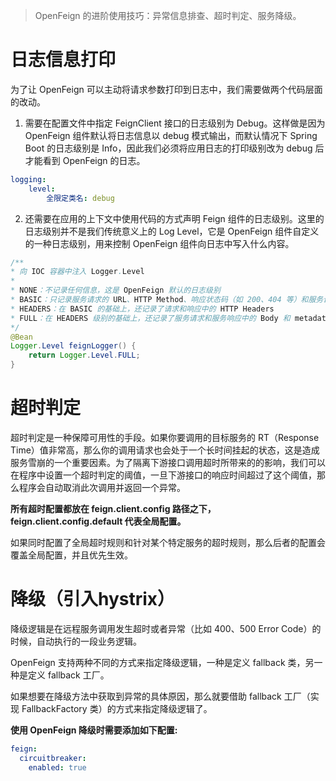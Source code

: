 >OpenFeign 的进阶使用技巧：异常信息排查、超时判定、服务降级。

# 日志信息打印
为了让 OpenFeign 可以主动将请求参数打印到日志中，我们需要做两个代码层面的改动。
1. 需要在配置文件中指定 FeignClient 接口的日志级别为 Debug。这样做是因为 OpenFeign 组件默认将日志信息以 debug 模式输出，而默认情况下 Spring Boot 的日志级别是 Info，因此我们必须将应用日志的打印级别改为 debug 后才能看到 OpenFeign 的日志。
```yaml
logging: 
	level: 
		全限定类名: debug 
```
2. 还需要在应用的上下文中使用代码的方式声明 Feign 组件的日志级别。这里的日志级别并不是我们传统意义上的 Log Level，它是 OpenFeign 组件自定义的一种日志级别，用来控制 OpenFeign 组件向日志中写入什么内容。
```java
/**
* 向 IOC 容器中注入 Logger.Level
* 
* NONE：不记录任何信息，这是 OpenFeign 默认的日志级别
* BASIC：只记录服务请求的 URL、HTTP Method、响应状态码（如 200、404 等）和服务调用的执行时间
* HEADERS：在 BASIC 的基础上，还记录了请求和响应中的 HTTP Headers
* FULL：在 HEADERS 级别的基础上，还记录了服务请求和服务响应中的 Body 和 metadata，FULL 级别记录了最完成的调用信息
*/
@Bean 
Logger.Level feignLogger() {
	return Logger.Level.FULL; 
}
```
# 超时判定
超时判定是一种保障可用性的手段。如果你要调用的目标服务的 RT（Response Time）值非常高，那么你的调用请求也会处于一个长时间挂起的状态，这是造成服务雪崩的一个重要因素。为了隔离下游接口调用超时所带来的的影响，我们可以在程序中设置一个超时判定的阈值，一旦下游接口的响应时间超过了这个阈值，那么程序会自动取消此次调用并返回一个异常。

**所有超时配置都放在 feign.client.config 路径之下，feign.client.config.default 代表全局配置。**

如果同时配置了全局超时规则和针对某个特定服务的超时规则，那么后者的配置会覆盖全局配置，并且优先生效。

# 降级（引入hystrix）
降级逻辑是在远程服务调用发生超时或者异常（比如 400、500 Error Code）的时候，自动执行的一段业务逻辑。

OpenFeign 支持两种不同的方式来指定降级逻辑，一种是定义 fallback 类，另一种是定义 fallback 工厂。

如果想要在降级方法中获取到异常的具体原因，那么就要借助 fallback 工厂（实现 FallbackFactory 类）的方式来指定降级逻辑了。

**使用 OpenFeign 降级时需要添加如下配置:**
```yaml
feign:  
  circuitbreaker:  
    enabled: true
```
